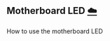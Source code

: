 
## Motherboard LED [:cloud:](https://github.com/cloudmesh/book/blob/master/cloud-clusters/chapters/raspberry/motherboard-led.md)

How to use the motherboard LED
